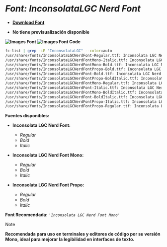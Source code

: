 <!-- Autor: Daniel Benjamin Perez Morales -->
<!-- GitHub: https://github.com/DanielPerezMoralesDev13 -->
<!-- Correo electrónico: danielperezdev@proton.me -->

# ***Font: InconsolataLGC Nerd Font***

- **[Download Font](https://github.com/ryanoasis/nerd-fonts/releases/download/v3.2.1/InconsolataLGC.zip "https://github.com/ryanoasis/nerd-fonts/releases/download/v3.2.1/InconsolataLGC.zip")**

- **No tiene previsualización disponible**

**![Images Font](../../Fonts/InconsolataLGC%20Nerd%20Font.png "Fonts/InconsolataLGC Nerd Font.png")**
**![Images Font Code](../../Font%20Images%20Code/InconsolataLGC%20Nerd%20Font%20Code.png "Font Images Code/InconsolataLGC Nerd Font Code.png")**

```bash
fc-list | grep -iE "InconsolataLGC" --color=auto
/usr/share/fonts/InconsolataLGCNerdFont-Regular.ttf: Inconsolata LGC Nerd Font:style=Regular
/usr/share/fonts/InconsolataLGCNerdFontMono-Italic.ttf: Inconsolata LGC Nerd Font Mono:style=Italic
/usr/share/fonts/InconsolataLGCNerdFontMono-Bold.ttf: Inconsolata LGC Nerd Font Mono:style=Bold
/usr/share/fonts/InconsolataLGCNerdFontPropo-Bold.ttf: Inconsolata LGC Nerd Font Propo:style=Bold
/usr/share/fonts/InconsolataLGCNerdFont-Bold.ttf: Inconsolata LGC Nerd Font:style=Bold
/usr/share/fonts/InconsolataLGCNerdFontPropo-BoldItalic.ttf: Inconsolata LGC Nerd Font Propo:style=Bold Italic
/usr/share/fonts/InconsolataLGCNerdFontMono-Regular.ttf: Inconsolata LGC Nerd Font Mono:style=Regular
/usr/share/fonts/InconsolataLGCNerdFont-Italic.ttf: Inconsolata LGC Nerd Font:style=Italic
/usr/share/fonts/InconsolataLGCNerdFontMono-BoldItalic.ttf: Inconsolata LGC Nerd Font Mono:style=Bold Italic
/usr/share/fonts/InconsolataLGCNerdFont-BoldItalic.ttf: Inconsolata LGC Nerd Font:style=Bold Italic
/usr/share/fonts/InconsolataLGCNerdFontPropo-Italic.ttf: Inconsolata LGC Nerd Font Propo:style=Italic
/usr/share/fonts/InconsolataLGCNerdFontPropo-Regular.ttf: Inconsolata LGC Nerd Font Propo:style=Regular
```

**Fuentes disponibles:**

- **Inconsolata LGC Nerd Font:**
  - *Regular*
  - *Bold*
  - *Italic*

- **Inconsolata LGC Nerd Font Mono:**
  - *Regular*
  - *Bold*
  - *Italic*

- **Inconsolata LGC Nerd Font Propo:**
  - *Regular*
  - *Bold*
  - *Italic*

**Font Recomendada:** *`'Inconsolata LGC Nerd Font Mono'`*

> [!NOTE]
> **Recomendada para uso en terminales y editores de código por su versión Mono, ideal para mejorar la legibilidad en interfaces de texto.**
